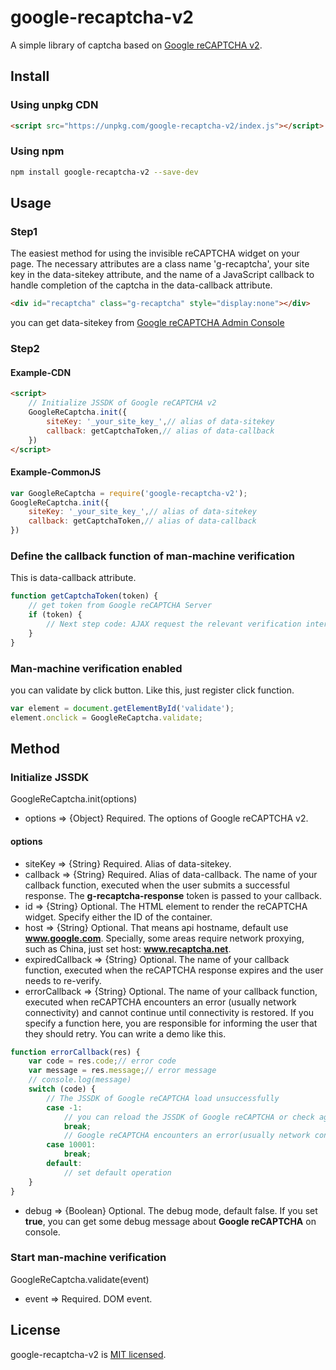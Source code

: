 # google-recaptcha-v2
A simple library of captcha based on [Google reCAPTCHA v2](https://developers.google.com/recaptcha/docs/invisible).

## Install
### Using unpkg CDN
```html
<script src="https://unpkg.com/google-recaptcha-v2/index.js"></script>
```

### Using npm
```bash
npm install google-recaptcha-v2 --save-dev
```

## Usage

### Step1
The easiest method for using the invisible reCAPTCHA widget on your page. The necessary attributes are a class name 'g-recaptcha', your site key in the data-sitekey attribute, and the name of a JavaScript callback to handle completion of the captcha in the data-callback attribute.
```html
<div id="recaptcha" class="g-recaptcha" style="display:none"></div>
```
you can get data-sitekey from [Google reCAPTCHA Admin Console](https://www.google.com/recaptcha/admin/)

### Step2
#### Example-CDN
```html
<script>
    // Initialize JSSDK of Google reCAPTCHA v2
    GoogleReCaptcha.init({
        siteKey: '_your_site_key_',// alias of data-sitekey
		callback: getCaptchaToken,// alias of data-callback
    })
</script>
```

#### Example-CommonJS
```js
var GoogleReCaptcha = require('google-recaptcha-v2');
GoogleReCaptcha.init({
    siteKey: '_your_site_key_',// alias of data-sitekey
    callback: getCaptchaToken,// alias of data-callback
})
```

### Define the callback function of man-machine verification
This is data-callback attribute.
```js
function getCaptchaToken(token) {
    // get token from Google reCAPTCHA Server
    if (token) {
        // Next step code: AJAX request the relevant verification interface of the server, check with the API of the Google man-machine verification server, and confirm whether the verification is passed or not.
    }
}
```
### Man-machine verification enabled
you can validate by click button. Like this, just register click function.
```js
var element = document.getElementById('validate');
element.onclick = GoogleReCaptcha.validate;
```

## Method

### Initialize JSSDK
GoogleReCaptcha.init(options)
 - options => {Object} Required. The options of Google reCAPTCHA v2.

#### options
- siteKey => {String} Required. Alias of data-sitekey.
- callback => {String} Required. Alias of data-callback. The name of your callback function, executed when the user submits a successful response. The **g-recaptcha-response** token is passed to your callback.
- id => {String} Optional. The HTML element to render the reCAPTCHA widget.  Specify either the ID of the container.
- host => {String} Optional. That means api hostname, default use **www.google.com**. Specially, some areas require network proxying, such as China, just set host: **www.recaptcha.net**.
- expiredCallback => {String} Optional. The name of your callback function, executed when the reCAPTCHA response expires and the user needs to re-verify.
- errorCallback => {String} Optional. The name of your callback function, executed when reCAPTCHA encounters an error (usually network connectivity) and cannot continue until connectivity is restored. If you specify a function here, you are responsible for informing the user that they should retry. You can write a demo like this.
```js
function errorCallback(res) {
    var code = res.code;// error code
    var message = res.message;// error message
    // console.log(message)
    switch (code) {
        // The JSSDK of Google reCAPTCHA load unsuccessfully
        case -1:
            // you can reload the JSSDK of Google reCAPTCHA or check again
            break;
            // Google reCAPTCHA encounters an error(usually network connectivity)
        case 10001:
            break;
        default:
            // set default operation
    }
}
```
- debug => {Boolean} Optional. The debug mode, default false. If you set **true**, you can get some debug message about **Google reCAPTCHA** on console.

### Start man-machine verification
GoogleReCaptcha.validate(event)
- event => Required. DOM event.

## License
google-recaptcha-v2 is [MIT licensed](https://github.com/AmoyDreamer/google-recaptcha-v2/blob/master/LICENSE).
